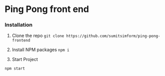 # Ping Pong front end


### Installation

1. Clone the repo
   `git clone https://github.com/sumitsimform/ping-pong-frontend`
   
3. Install NPM packages
  `npm i`

4. Start Project

  `npm start`

